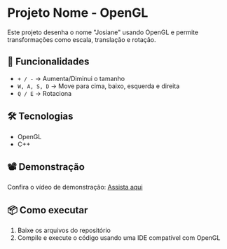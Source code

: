 # Projeto Nome - OpenGL  
Este projeto desenha o nome "Josiane" usando OpenGL e permite transformações como escala, translação e rotação.  

## 🚀 Funcionalidades  
- `+ / -` → Aumenta/Diminui o tamanho  
- `W, A, S, D` → Move para cima, baixo, esquerda e direita  
- `Q / E` → Rotaciona  

## 🛠️ Tecnologias  
- OpenGL  
- C++  

## 📽️ Demonstração  
Confira o vídeo de demonstração: [Assista aqui](https://youtu.be/lyeAhtHBvgc)  


## 📦 Como executar  
1. Baixe os arquivos do repositório  
2. Compile e execute o código usando uma IDE compatível com OpenGL  
